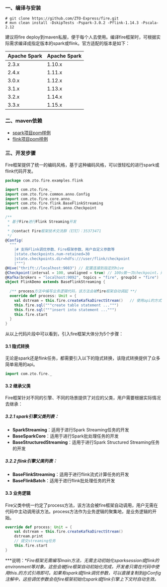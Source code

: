 <!--
Licensed to the Apache Software Foundation (ASF) under one
or more contributor license agreements.  See the NOTICE file
distributed with this work for additional information
regarding copyright ownership.  The ASF licenses this file
to you under the Apache License, Version 2.0 (the
"License"); you may not use this file except in compliance
with the License.  You may obtain a copy of the License at

  http://www.apache.org/licenses/LICENSE-2.0

Unless required by applicable law or agreed to in writing,
software distributed under the License is distributed on an
"AS IS" BASIS, WITHOUT WARRANTIES OR CONDITIONS OF ANY
KIND, either express or implied.  See the License for the
specific language governing permissions and limitations
under the License.
-->

### 一、编译与安装

```shell
# git clone https://github.com/ZTO-Express/fire.git
# mvn clean install -DskipTests -Pspark-3.0.2 -Pflink-1.14.3 -Pscala-2.12
```

建议将fire deploy到maven私服，便于每个人去使用。编译fire框架时，可根据实际需求编译成指定版本的spark或flink。官方适配的版本是如下：

| Apache Spark | Apache Spark |
| ------------ | ------------ |
| 2.3.x        | 1.10.x       |
| 2.4.x        | 1.11.x       |
| 3.0.x        | 1.12.x       |
| 3.1.x        | 1.13.x       |
| 3.2.x        | 1.14.x       |
| 3.3.x        | 1.15.x       |

### 二、maven依赖

- [spark项目pom样例](pom/spark-pom.xml)
- [flink项目pom样例](pom/flink-pom.xml)

### 三、开发步骤

Fire框架提供了统一的编码风格，基于这种编码风格，可以很轻松的进行spark或flink代码开发。

```scala
package com.zto.fire.examples.flink

import com.zto.fire._
import com.zto.fire.common.anno.Config
import com.zto.fire.core.anno._
import com.zto.fire.flink.BaseFlinkStreaming
import com.zto.fire.flink.anno.Checkpoint

/**
 * 基于Fire进行Flink Streaming开发
 *
 * @contact Fire框架技术交流群（钉钉）：35373471
 */
@Config(
  """
    |# 支持Flink调优参数、Fire框架参数、用户自定义参数等
    |state.checkpoints.num-retained=30
    |state.checkpoints.dir=hdfs:///user/flink/checkpoint
    |""")
@Hive("thrift://localhost:9083") // 配置连接到指定的hive
@Checkpoint(interval = 100, unaligned = true) // 100s做一次checkpoint，开启非对齐checkpoint
@Kafka(brokers = "localhost:9092", topics = "fire", groupId = "fire")
object FlinkDemo extends BaseFlinkStreaming {
	
  /** process方法中编写业务逻辑代码，该方法会被fire框架自动调起 **/
  override def process: Unit = {
    val dstream = this.fire.createKafkaDirectStream() 	// 使用api的方式消费kafka
    this.fire.sql("""create table statement ...""")
    this.fire.sql("""insert into statement ...""")
    this.fire.start
  }
}
```

从以上代码片段中可以看到，引入fire框架大体分为5个步骤：

#### 3.1 隐式转换

无论是spark还是flink任务，都需要引入以下的隐式转换，该隐式转换提供了众多简单易用的api。

```scala
import com.zto.fire._
```

#### 3.2 继承父类

Fire框架针对不同的引擎、不同的场景提供了对应的父类，用户需要根据实际情况去继承：

##### 3.2.1 spark引擎父类列表：

- **SparkStreaming**：适用于进行Spark Streaming任务的开发
- **BaseSparkCore**：适用于进行Spark批处理任务的开发
- **BaseStructuredStreaming**：适用于进行Spark Structured Streaming任务的开发

##### 3.2.2 flink引擎父类列表：

- **BaseFlinkStreaming**：适用于进行flink流式计算任务的开发
- **BaseFlinkBatch**：适用于进行flink批处理任务的开发

#### 3.3 业务逻辑

Fire父类中统一约定了process方法，该方法会被fire框架自动调用，用户无需在代码中主动调用该方法。process方法作为业务逻辑的聚集地，是业务逻辑的开始。

```scala
override def process: Unit = {
    val dstream = this.fire.createKafkaDirectStream()
    dstream.print
    // 提交streaming任务
    this.fire.start
}
```

***说明：**Fire框架无需编写main方法，无需主动初始化sparksession或flink的environment等对象。这些会被fire框架自动初始化完成，开发者只需在代码中使用this.的方式引用即可。如果有spark或flink调优参数，可以直接复制到@Config注解中，这些调优参数会在fire框架初始化spark或flink引擎上下文时自动生效。*

